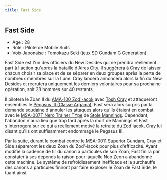 ```yaml
---
title: Fast Side
---
```


Fast Side
---------



* Age : 28
* Rôle : Pilote de Mobile Suits
* Voix Japonaise : Tomokazu Seki (jeux SD Gundam G Generation)


Fast Side est l'un des officiers du New Desides qui ne prendra réellement part à l'action qu'après la bataille d'Aires City. Il suggèrera à Cray de laisser chacun choisir sa place et de se séparer en deux groupes après la perte de nombreux membres sur la Lune. Cray lancera annoncera alors la fin du New Desides et recrutera uniquement les derniers volontaires pour sa prochaine opération, soit 28 hommes sur 40 restants. 


Il pilotera le Zoan II du [AMA-100 Zod'-acok](uc/gundam-sentinel/ama-100-zod-iacok.html) avec [Tosh Cray](uc/gundam-sentinel/tosh-cray.html) et attaqueront ensembles le [Pegasus III (Classe Argama)](uc/gundam-sentinel/pegasus-iii.html). Fast sera alors surpris par la demande soudaine d'annuler les attaques alors qu'ils étaient en combat avec le [MSA-007T Nero Trainer TYpe](uc/gundam-sentinel/msa-007t-nero-trainer-type.html) de [Stole Mannings](uc/gundam-sentinel/stole-mannings.html). Cependant, l'abandon n'aura lieu que trop tard après la mort de Mannings et Fast s'interrogera sur ce qui a réellement motivé la retraite du Zod'iacok, Cray lui disant qu'ils ont suffisamment endommagé le Pegasus III.


Par la suite, durant le combat contre le [MSA-0011 Superior Gundam](uc/gundam-sentinel/msa-0011-s-gundam.html), Cray et Side sépareront les deux Zoan du Zod'-iacok pour plus d'efficacité. Ayant modifié la cadence de tir du canon à particules de son Zoan, Fast finira par constater à ses dépends la raison pour laquelle Neo Zeon a abandonné cette machine. Le système de refroidissement inefficace et la surchauffe des canons à particules finiront par faire exploser le Zoan de Fast Side, le tuant ainsi.

